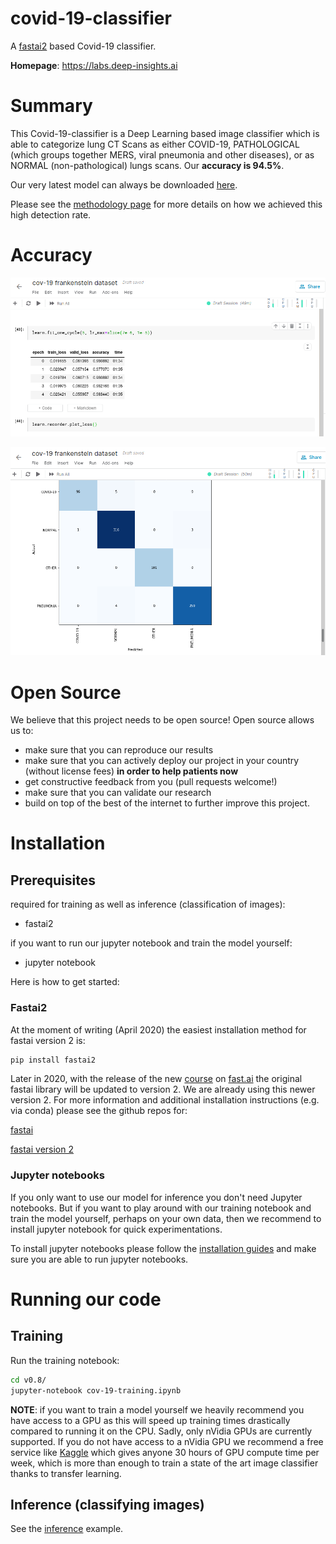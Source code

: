 # covid-19-classifier

A [fastai2](https://www.fast.ai/) based Covid-19 classifier.

**Homepage**: https://labs.deep-insights.ai

# Summary

This Covid-19-classifier is a Deep Learning based image classifier which is able to categorize lung CT Scans as either COVID-19, PATHOLOGICAL (which groups together MERS, viral pneumonia and other diseases), or as NORMAL (non-pathological) lungs scans.
Our **accuracy is 94.5%**. 

Our very latest model can always be downloaded [here](https://labs.deep-insights.ai/models/latest.pkl). 

Please see the [methodology page](https://labs.deep-insights.ai/methodology.html) for more details on how we achieved this high detection rate.

# Accuracy


![accuracy.png](static/accuracy.png)

![confusion-matrix.png](static/confusion-matrix.png)


# Open Source

We believe that this project needs to be open source! Open source allows us to:
  * make sure that you can reproduce our results
  * make sure that you can actively deploy our project in your country (without license fees) __in order to help patients now__
  * get constructive feedback from you (pull requests welcome!)
  * make sure that you can validate our research
  * build on top of the best of the internet to further improve this project.
  
  
# Installation

## Prerequisites

required for training as well as inference (classification of images):
  * fastai2

if you want to run our jupyter notebook and train the model yourself:
  * jupyter notebook

Here is how to get started:

### Fastai2

At the moment of writing (April 2020) the easiest installation method for fastai version 2 is:
```bash
pip install fastai2
```
Later in 2020, with the release of the new [course](https://course.fast.ai/) on [fast.ai](https://www.fast.ai/) the original fastai library will be updated to version 2. We are already using this newer version 2.
For more information and additional installation instructions (e.g. via conda) please see the github repos for:

[fastai](https://github.com/fastai/fastai)

[fastai version 2](https://github.com/fastai/fastai2)


### Jupyter notebooks

If you only want to use our model for inference you don't need Jupyter notebooks.
But if you want to play around with our training notebook and train the model yourself, perhaps on your own data,
then we recommend to install jupyter notebook for quick experimentations.

To install jupyter notebooks please follow the [installation guides](https://jupyter.org/install) and make sure you are able to run jupyter notebooks.

# Running our code

## Training

Run the training notebook:
```bash
cd v0.8/
jupyter-notebook cov-19-training.ipynb
```

**NOTE**: if you want to train a model yourself we heavily recommend you have access to a GPU as this will speed up training times drastically compared to running it on the CPU. Sadly, only nVidia GPUs are currently supported.
If you do not have access to a nVidia GPU we recommend a free service like [Kaggle](https://www.kaggle.com/) which gives anyone 30 hours of GPU compute time per week, which is more than enough to train a state of the art image classifier thanks to transfer learning.

## Inference (classifying images)

See the [inference](https://github.com/deep-insights-ai/covid-19-classifier/blob/master/v0.8/inference.py) example.

